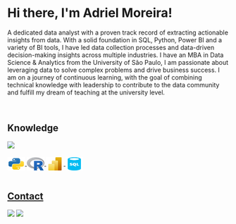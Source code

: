 <h1>Hi there, I'm Adriel Moreira!</h1>
<p>A dedicated data analyst with a proven track record of extracting actionable insights from data. With a solid foundation in SQL, Python, Power BI and a variety of BI tools, I have led data collection processes and data-driven decision-making insights across multiple industries. I have an MBA in Data Science & Analytics from the University of São Paulo, I am passionate about leveraging data to solve complex problems and drive business success. I am on a journey of continuous learning, with the goal of combining technical knowledge with leadership to contribute to the data community and fulfill my dream of teaching at the university level.</p>


<div style="display: inline_block"><br>
  <h2>Knowledge</h2>
  <div>
  <a href="https://beacons.ai/oadrielmoreira">
  <img height="180em" src="https://github-readme-stats.vercel.app/api/top-langs/?username=oadrielmoreira&layout=compact&langs_count=16&theme=dark"/>
</div>
    <br>
  <img align="center" alt="Adriel-Python" height="30" width="40" src="https://github.com/oadrielmoreira/oadrielmoreira/blob/main/icons/python.svg">
  <img align="center" alt="Adriel-R" height="30" width="40" src="https://github.com/oadrielmoreira/oadrielmoreira/blob/main/icons/R_logo.svg.png">
  <img align="center" alt="Adriel-PowerBI" height="30" width="40" src="https://github.com/oadrielmoreira/oadrielmoreira/blob/main/icons/Power-BI-Logo.svg">
  <img align="center" alt="Adriel-SQL" height="30" width="40" src="https://github.com/oadrielmoreira/oadrielmoreira/blob/main/icons/sql-database-generic.svg">
</div>

<br>



<div>
  <h2>Contact</h2>
  <a href = "mailto:contato@adrielmoreira.com"><img src="https://img.shields.io/badge/Gmail-D14836?style=for-the-badge&logo=gmail&logoColor=white" target="_blank"></a>
  <a href="https://www.linkedin.com/in/oadrielmoreira" target="_blank"><img src="https://img.shields.io/badge/-LinkedIn-%230077B5?style=for-the-badge&logo=linkedin&logoColor=white" target="_blank"></a>   
</div>

